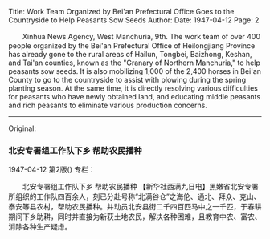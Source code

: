Title: Work Team Organized by Bei'an Prefectural Office Goes to the Countryside to Help Peasants Sow Seeds
Author:
Date: 1947-04-12
Page: 2

　　Xinhua News Agency, West Manchuria, 9th. The work team of over 400 people organized by the Bei'an Prefectural Office of Heilongjiang Province has already gone to the rural areas of Hailun, Tongbei, Baizhong, Keshan, and Tai'an counties, known as the "Granary of Northern Manchuria," to help peasants sow seeds. It is also mobilizing 1,000 of the 2,400 horses in Bei'an County to go to the countryside to assist with plowing during the spring planting season. At the same time, it is directly resolving various difficulties for peasants who have newly obtained land, and educating middle peasants and rich peasants to eliminate various production concerns.



<hr /> 

Original: 


### 北安专署组工作队下乡  帮助农民播种

1947-04-12
第2版()
专栏：

　　北安专署组工作队下乡
    帮助农民播种
    【新华社西满九日电】黑嫩省北安专署所组织的工作队四百余人，刻已分赴号称“北满谷仓”之海伦、通北、拜众、克山、泰安等县农村，帮助农民播种。并动员北安县街二千四百匹马中之一千匹，于春耕期间下乡助耕，同时并直接为新获土地农民，解决各种困难，且教育中农、富农、消除各种生产疑虑。
